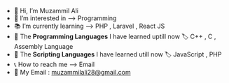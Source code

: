 - 👋 Hi, I’m Muzammil Ali
- 👀 I’m interested in --> Programming
- :books: I’m currently learning --> PHP , Laravel , React JS
- :pencil: The <b>Programming Languages</b> I have learned uptill now :label: C++ , C , Assembly Language
- :pencil: The <b>Scripting Languages</b> I have learned utill now :label: JavaScript , PHP
- :telephone_receiver: How to reach me --> Email
- :email: My Email : muzammilali28@gmail.com

<!---
muzammilali28/muzammilali28 is a ✨ special ✨ repository because its `README.md` (this file) appears on your GitHub profile.
You can click the Preview link to take a look at your changes.
--->

